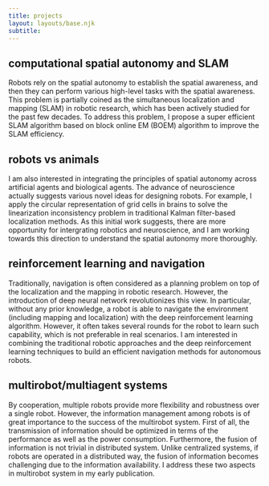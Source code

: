 ```yaml
---
title: projects
layout: layouts/base.njk
subtitle: 
---
```


## computational spatial autonomy and SLAM

Robots rely on the spatial autonomy to establish the spatial awareness, and then they can perform various high-level tasks with the spatial awareness. This problem is partially coined as the simultaneous localization and mapping (SLAM) in robotic research, which has been actively studied for the past few decades. To address this problem, I propose a super efficient SLAM algorithm based on block online EM (BOEM) algorithm to improve the SLAM efficiency.

## robots vs animals

I am also interested in integrating the principles of spatial autonomy across artificial agents and biological agents. The advance of neuroscience actually suggests various novel ideas for designing robots. For example, I apply the circular representation of grid cells in brains to solve the linearization inconsistency problem in traditional Kalman filter-based localization methods. As this initial work suggests, there are more opportunity for intergrating robotics and neuroscience, and I am working towards this direction to understand the spatial autonomy more thoroughly.

## reinforcement learning and navigation

Traditionally, navigation is often considered as a planning problem on top of the localization and the mapping in robotic research. However, the introduction of deep neural network revolutionizes this view. In particular, without any prior knowledge, a robot is able to navigate the environment (including mapping and localization) with the deep reinforcement learning algorithm. However, it often takes several rounds for the robot to learn such capability, which is not preferable in real scenarios. I am interested in combining the traditional robotic approaches and the deep reinforcement learning techniques to build an efficient navigation methods for autonomous robots.


## multirobot/multiagent systems

By cooperation, multiple robots provide more flexibility and robustness over a single robot. However, the information management among robots is of great importance to the success of the multirobot system. First of all, the transmission of information should be optimized in terms of the performance as well as the power consumption. Furthermore, the fusion of information is not trivial in distributed system. Unlike centralized systems, if robots are operated in a distributed way, the fusion of information becomes challenging due to the information availability. I address these two aspects in multirobot system in my early publication.